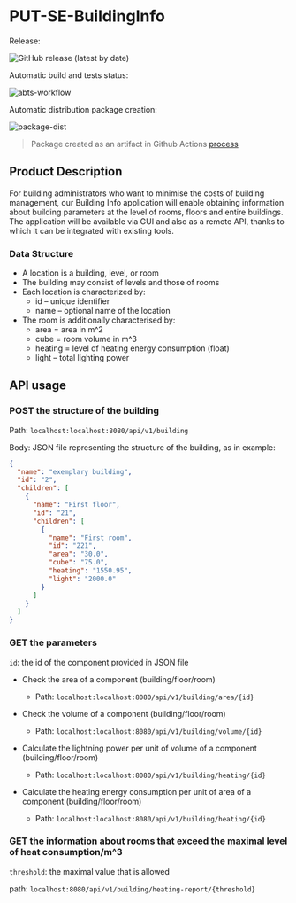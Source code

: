 # PUT-SE-BuildingInfo

Release: 

![GitHub release (latest by date)](https://img.shields.io/github/v/release/lukik45/PUT-SE-BuildingInfo?display_name=tag&style=plastic)

Automatic build and tests status:

![abts-workflow](https://github.com/lukik45/PUT-SE-BuildingInfo/actions/workflows/ci.yml/badge.svg)

Automatic distribution package creation:

![package-dist](https://github.com/lukik45/PUT-SE-BuildingInfo/actions/workflows/package-distribution.yml/badge.svg)

> Package created as an artifact in Github Actions [process](https://github.com/lukik45/PUT-SE-BuildingInfo/actions/workflows/package-distribution.yml)

## Product Description
For building administrators who want to minimise the costs of building management, our Building Info application will enable obtaining information about building parameters at the level of rooms, floors and entire buildings. The application will be available via GUI and also as a remote API, thanks to which it can be integrated with existing tools. 

### Data Structure
- A location is a building, level, or room
- The building may consist of levels and those of rooms
- Each location is characterized by:
  -  id – unique identifier
  - name – optional name of the location
- The room is additionally characterised by:
  - area = area in m^2
  - cube = room volume in m^3
  - heating = level of heating energy consumption (float)
  - light – total lighting power


## API usage

### POST the structure of the building
Path: `localhost:localhost:8080/api/v1/building`

Body: JSON file representing the structure of the building, as in example:
```json
{
  "name": "exemplary building",
  "id": "2",
  "children": [
    {
      "name": "First floor",
      "id": "21",
      "children": [
        {
          "name": "First room",
          "id": "221",
          "area": "30.0",
          "cube": "75.0",
          "heating": "1550.95",
          "light": "2000.0"
        }
      ]
    }
  ]
}
```

### GET the parameters
`id`: the id of the component provided in JSON file
- Check the area of a component (building/floor/room)
  - Path:  `localhost:localhost:8080/api/v1/building/area/{id}`

- Check the volume of a component (building/floor/room)

  - Path:  `localhost:localhost:8080/api/v1/building/volume/{id}`

- Calculate the lightning power per unit of volume of a component (building/floor/room)
  - Path:  `localhost:localhost:8080/api/v1/building/heating/{id}`

- Calculate the heating energy consumption per unit of area of a component (building/floor/room)
  - Path:  `localhost:localhost:8080/api/v1/building/heating/{id}`

### GET the information about rooms that exceed the maximal level of heat consumption/m^3
`threshold`: the maximal value that is allowed

path: `localhost:8080/api/v1/building/heating-report/{threshold}`

